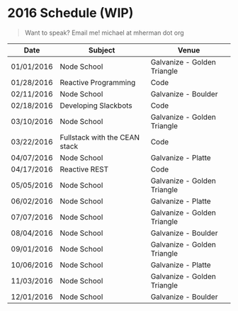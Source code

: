 # 2016 Schedule (WIP)

> Want to speak? Email me! michael at mherman dot org

|    Date    | Subject              | Venue                       |
|------------|----------------------|-----------------------------|
| 01/01/2016 | Node School          | Galvanize - Golden Triangle |
| 01/28/2016 | Reactive Programming | Code                        |
| 02/11/2016 | Node School          | Galvanize - Boulder         |
| 02/18/2016 | Developing Slackbots | Code                        |
| 03/10/2016 | Node School          | Galvanize - Golden Triangle |
| 03/22/2016 | Fullstack with the CEAN stack | Code               |
| 04/07/2016 | Node School          | Galvanize - Platte          |
| 04/17/2016 | Reactive REST        | Code                        |
| 05/05/2016 | Node School          | Galvanize - Golden Triangle |
| 06/02/2016 | Node School          | Galvanize - Platte          |
| 07/07/2016 | Node School          | Galvanize - Golden Triangle |
| 08/04/2016 | Node School          | Galvanize - Boulder         |
| 09/01/2016 | Node School          | Galvanize - Golden Triangle |
| 10/06/2016 | Node School          | Galvanize - Platte          |
| 11/03/2016 | Node School          | Galvanize - Golden Triangle |
| 12/01/2016 | Node School          | Galvanize - Boulder         |